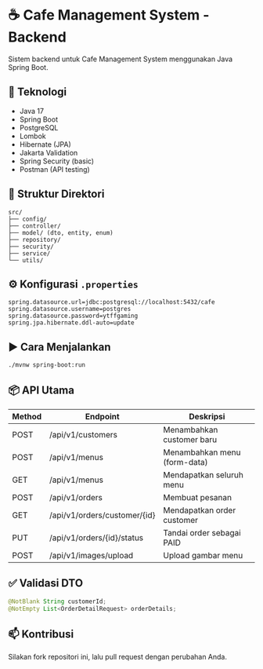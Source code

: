 # ☕ Cafe Management System - Backend

Sistem backend untuk Cafe Management System menggunakan Java Spring Boot.

## 🚀 Teknologi
- Java 17
- Spring Boot
- PostgreSQL
- Lombok
- Hibernate (JPA)
- Jakarta Validation
- Spring Security (basic)
- Postman (API testing)

## 📁 Struktur Direktori
```
src/  
├── config/  
├── controller/  
├── model/ (dto, entity, enum)  
├── repository/  
├── security/  
├── service/  
└── utils/  
```

## ⚙️ Konfigurasi `.properties`
```properties
spring.datasource.url=jdbc:postgresql://localhost:5432/cafe  
spring.datasource.username=postgres  
spring.datasource.password=ytffgaming  
spring.jpa.hibernate.ddl-auto=update  
```

## ▶️ Cara Menjalankan
```bash
./mvnw spring-boot:run
```

## 📦 API Utama
| Method | Endpoint                          | Deskripsi                        |
|--------|-----------------------------------|----------------------------------|
| POST   | /api/v1/customers                 | Menambahkan customer baru        |
| POST   | /api/v1/menus                     | Menambahkan menu (form-data)     |
| GET    | /api/v1/menus                     | Mendapatkan seluruh menu         |
| POST   | /api/v1/orders                    | Membuat pesanan                  |
| GET    | /api/v1/orders/customer/{id}     | Mendapatkan order customer       |
| PUT    | /api/v1/orders/{id}/status       | Tandai order sebagai PAID        |
| POST   | /api/v1/images/upload            | Upload gambar menu               |

## ✅ Validasi DTO
```java
@NotBlank String customerId;
@NotEmpty List<OrderDetailRequest> orderDetails;
```

## 📫 Kontribusi
Silakan fork repositori ini, lalu pull request dengan perubahan Anda.
